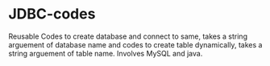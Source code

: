 # JDBC-codes
Reusable Codes to create database and connect to same, takes a string arguement of database name
and codes to create table dynamically, takes a string arguement of table name. Involves MySQL and java. 
